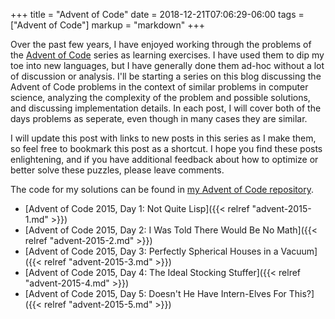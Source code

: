 +++
title = "Advent of Code"
date = 2018-12-21T07:06:29-06:00
tags = ["Advent of Code"]
markup = "markdown"
+++

Over the past few years, I have enjoyed working through the problems of the
[Advent of Code](https://adventofcode.com) series as learning exercises. I have
used them to dip my toe into new languages, but I have generally done them
ad-hoc without a lot of discussion or analysis. I'll be starting a series on
this blog discussing the Advent of Code problems in the context of similar
problems in computer science, analyzing the complexity of the problem and
possible solutions, and discussing implementation details. In each post, I will
cover both of the days problems as seperate, even though in many cases
they are similar.
<!--more-->

I will update this post with links to new posts in this series as I make them, 
so feel free to bookmark this post as a shortcut. I hope you find these
posts enlightening, and if you have additional feedback about how to optimize
or better solve these puzzles, please leave comments.

The code for my solutions can be found in [my Advent of Code repository](https://github.com/e3b0c442/advent).

* [Advent of Code 2015, Day 1: Not Quite Lisp]({{< relref "advent-2015-1.md" >}})
* [Advent of Code 2015, Day 2: I Was Told There Would Be No Math]({{< relref "advent-2015-2.md" >}})
* [Advent of Code 2015, Day 3: Perfectly Spherical Houses in a Vacuum]({{< relref "advent-2015-3.md" >}})
* [Advent of Code 2015, Day 4: The Ideal Stocking Stuffer]({{< relref "advent-2015-4.md" >}})
* [Advent of Code 2015, Day 5: Doesn't He Have Intern-Elves For This?]({{< relref "advent-2015-5.md" >}})